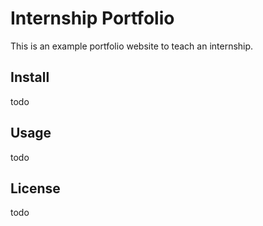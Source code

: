 # Internship Portfolio

This is an example portfolio website to teach an internship.

## Install

todo

## Usage

todo

## License

todo
